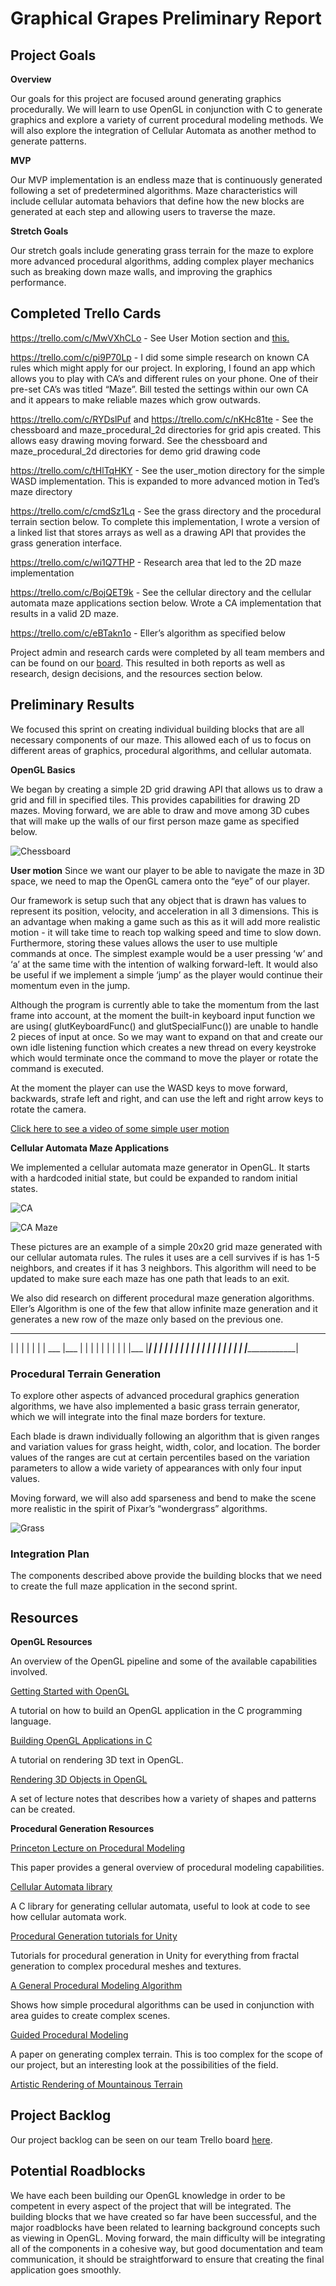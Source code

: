 # Graphical Grapes Preliminary Report

## Project Goals

**Overview**

Our goals for this project are focused around generating graphics procedurally.  We will learn to use OpenGL in conjunction with C to generate graphics and explore a variety of current procedural modeling methods.  We will also explore the integration of Cellular Automata as another method to generate patterns.

**MVP**

Our MVP implementation is an endless maze that is continuously generated following a set of predetermined algorithms.  Maze characteristics will include cellular automata behaviors that define how the new blocks are generated at each step and allowing users to traverse the maze.

**Stretch Goals**

Our stretch goals include generating grass terrain for the maze to explore more advanced procedural algorithms, adding complex player mechanics such as breaking down maze walls, and improving the graphics performance.

## Completed Trello Cards

https://trello.com/c/MwVXhCLo - See User Motion section and [this.](https://youtu.be/O32-wlqlD8Q)

https://trello.com/c/pi9P70Lp - I did some simple research on known CA rules which might apply for our project. In exploring, I found an app which allows you to play with CA’s and different rules on your phone. One of their pre-set CA’s was titled “Maze”. Bill tested the settings within our own CA and it appears to make reliable mazes which grow outwards.

https://trello.com/c/RYDslPuf and https://trello.com/c/nKHc81te - See the chessboard and maze_procedural_2d directories for grid apis created.  This allows easy drawing moving forward.  See the chessboard and maze_procedural_2d directories for demo grid drawing code

https://trello.com/c/tHlTqHKY - See the user_motion directory for the simple WASD implementation.  This is expanded to more advanced motion in Ted’s maze directory

https://trello.com/c/cmdSz1Lq - See the grass directory and the procedural terrain section below.  To complete this implementation, I wrote a version of a linked list that stores arrays as well as a drawing API that provides the grass generation interface.

https://trello.com/c/wi1Q7THP - Research area that led to the 2D maze implementation

https://trello.com/c/BojQET9k - See the cellular directory and the cellular automata maze applications section below.  Wrote a CA implementation that results in a valid 2D maze.

https://trello.com/c/eBTakn1o - Eller’s algorithm as specified below

Project admin and research cards were completed by all team members and can be found on our [board](https://trello.com/b/UZL4Y39R/softsysgraphicalgrapes).  This resulted in both reports as well as research, design decisions, and the resources section below.

## Preliminary Results

We focused this sprint on creating individual building blocks that are all necessary components of our maze.  This allowed each of us to focus on different areas of graphics, procedural algorithms, and cellular automata.

**OpenGL Basics**

We began by creating a simple 2D grid drawing API that allows us to draw a grid and fill in specified tiles.  This provides capabilities for drawing 2D mazes.  Moving forward, we are able to draw and move among 3D cubes that will make up the walls of our first person maze game as specified below. 

![Chessboard](./images/Selection_002.png "Chessboard grid drawing using grid api.")

**User motion**
Since we want our player to be able to navigate the maze in 3D space, we need to map the OpenGL camera onto the “eye” of our player. 

Our framework is setup such that any object that is drawn has values to represent its position, velocity, and acceleration in all 3 dimensions. This is an advantage when making a game such as this as it will add more realistic motion - it will take time to reach top walking speed and time to slow down. Furthermore, storing these values allows the user to use multiple commands at once. The simplest example would be a user pressing ‘w’ and ‘a’ at the same time with the intention of walking forward-left. It would also be useful if we implement a simple ‘jump’ as the player would continue their momentum even in the jump.

Although the program is currently able to take the momentum from the last frame into account, at the moment the built-in keyboard input function we are using( glutKeyboardFunc() and glutSpecialFunc()) are unable to handle 2 pieces of input at once. So we may want to expand on that and create our own idle listening function which creates a new thread on every keystroke which would terminate once the command to move the player or rotate the command is executed.

At the moment the player can use the WASD keys to move forward, backwards, strafe left and right, and can use the left and right arrow keys to rotate the camera.

[Click here to see a video of some simple user motion](https://youtu.be/O32-wlqlD8Q)


**Cellular Automata Maze Applications**

We implemented a cellular automata maze generator in OpenGL.  It starts with a hardcoded initial state, but could be expanded to random initial states.  

![CA](./images/CA1.png "Cellular automota implementation.")

![CA Maze](./images/CA2.png "Cellular automota with maze rules.")

These pictures are an example of a simple 20x20 grid maze generated with our cellular automata rules.  The rules it uses are a cell survives if is has 1-5 neighbors, and creates if it has 3 neighbors.  This algorithm will need to be updated to make sure each maze has one path that leads to an exit.

We also did research on different procedural maze generation algorithms. Eller’s Algorithm is one of the few that allow infinite maze generation and it generates a new row of the maze only based on the previous one.

  ___________________
  |           |       |
  |           |       |
  |    ___    |___    |
  |       |       |   |
  |       |       |   |
  |___    |_______|   |
  |   |   |           |
  |   |   |           |
  |   |   |___     ___|
  |                   |
  |                   |
  |___________________|


### Procedural Terrain Generation

To explore other aspects of advanced procedural graphics generation algorithms, we have also implemented a basic grass terrain generator, which we will integrate into the final maze borders for texture.

Each blade is drawn individually following an algorithm that is given ranges and variation values for grass height, width, color, and location.  The border values of the ranges are cut at certain percentiles based on the variation parameters to allow a wide variety of appearances with only four input values.  

Moving forward, we will also add sparseness and bend to make the scene more realistic in the spirit of Pixar’s “wondergrass” algorithms.

![Grass](./images/grass.png "Procedurally generated terrain forms showing simple range changes that can be integrated to create semi-realistic grass scenes.")

### Integration Plan

The components described above provide the building blocks that we need to create the full maze application in the second sprint.

## Resources

**OpenGL Resources**

An overview of the OpenGL pipeline and some of the available capabilities involved.

[Getting Started with OpenGL](http://duriansoftware.com/joe/An-intro-to-modern-OpenGL.-Table-of-Contents.html)

A tutorial on how to build an OpenGL application in the C programming language.

[Building OpenGL Applications in C](http://www.opengl-tutorial.org/miscellaneous/building-your-own-c-application/)

A tutorial on rendering 3D text in OpenGL.

[Rendering 3D Objects in OpenGL](https://www.toptal.com/opengl/introduction-to-opengl-a-quick-tutorial)

A set of lecture notes that describes how a variety of shapes and patterns can be created.

**Procedural Generation Resources**

[Princeton Lecture on Procedural Modeling](http://www.cs.princeton.edu/courses/archive/spr03/cs426/lectures/16-procedural.pdf)

This paper provides a general overview of procedural modeling capabilities.

[Cellular Automata library](http://kidojo.com/cellauto/)

A C library for generating cellular automata, useful to look at code to see how cellular automata work.

[Procedural Generation tutorials for Unity](http://catlikecoding.com/unity/tutorials/)

Tutorials for procedural generation in Unity for everything from fractal generation to complex procedural meshes and textures.

[A General Procedural Modeling Algorithm](http://graphics.stanford.edu/~pmerrell/tvcg.pdf)

Shows how simple procedural algorithms can be used in conjunction with area guides to create complex scenes.

[Guided Procedural Modeling](http://hpcg.purdue.edu/bbenes/papers/Benes11EG.pdf)

A paper on generating complex terrain.  This is too complex for the scope of our project, but an interesting look at the possibilities of the field.

[Artistic Rendering of Mountainous Terrain](http://www.cs.utah.edu/~bratkova/research/projects/panorama/togFinal2.pdf)

## Project Backlog

Our project backlog can be seen on our team Trello board [here](https://trello.com/b/UZL4Y39R/softsysgraphicalgrapes).

## Potential Roadblocks

We have each been building our OpenGL knowledge in order to be competent in every aspect of the project that will be integrated.  The building blocks that we have created so far have been successful, and the major roadblocks have been related to learning background concepts such as viewing in OpenGL.  Moving forward, the main difficulty will be integrating all of the components in a cohesive way, but good documentation and team communication, it should be straightforward to ensure that creating the final application goes smoothly.

